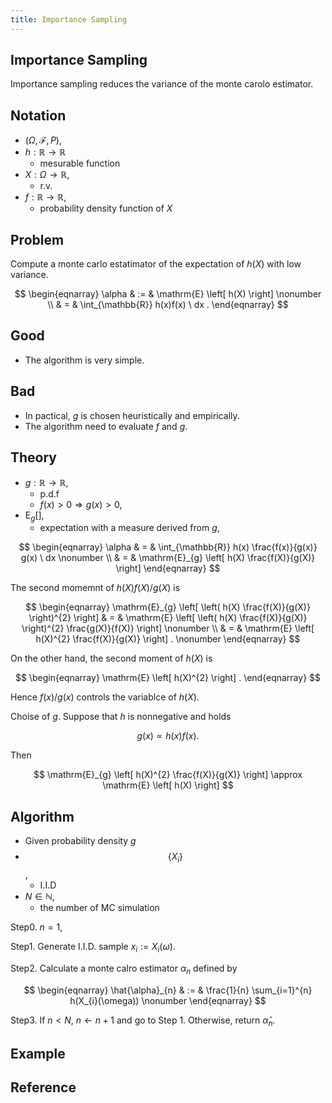 ```yaml
---
title: Importance Sampling
---
```


## Importance Sampling
Importance sampling reduces the variance of the monte carolo estimator.

## Notation
* $(\Omega, \mathcal{F}, P)$,
* $h: \mathbb{R} \rightarrow \mathbb{R}$
    * mesurable function
* $X: \Omega \rightarrow \mathbb{R}$,
    * r.v.
* $f: \mathbb{R} \rightarrow \mathbb{R}$,
    * probability density function of $X$

## Problem
Compute a monte carlo estatimator of the expectation of $h(X)$ with low variance.

$$
\begin{eqnarray}
    \alpha
    & := &
        \mathrm{E}
        \left[
            h(X)
        \right]
    \nonumber
    \\
    & = &
        \int_{\mathbb{R}}
            h(x)f(x)
        \ dx
    .
\end{eqnarray}
$$

## Good
* The algorithm is very simple.

## Bad
* In pactical, $g$ is chosen heuristically and empirically.
* The algorithm need to evaluate $f$ and $g$.

## Theory
* $g: \mathbb{R} \rightarrow \mathbb{R}$,
    * p.d.f
    * $f(x) > 0 \Rightarrow g(x) > 0$,
* $\mathrm{E}_{g}[]$,
    * expectation with a measure derived from $g$,

$$
\begin{eqnarray}
    \alpha
    & = &
        \int_{\mathbb{R}}
            h(x)
            \frac{f(x)}{g(x)}
            g(x)
        \ dx
    \nonumber
    \\
    & = &
        \mathrm{E}_{g}
        \left[
            h(X)
            \frac{f(X)}{g(X)}
        \right]
\end{eqnarray}
$$

The second momemnt of $h(X)f(X)/g(X)$ is 

$$
\begin{eqnarray}
    \mathrm{E}_{g}
    \left[
        \left(
            h(X)
            \frac{f(X)}{g(X)}
        \right)^{2}
    \right]
    & = &
        \mathrm{E}
        \left[
            \left(
                h(X)
                \frac{f(X)}{g(X)}
            \right)^{2}
            \frac{g(X)}{f(X)}
        \right]
    \nonumber
    \\
    & = &
        \mathrm{E}
        \left[
            h(X)^{2}
            \frac{f(X)}{g(X)}
        \right]
        .
    \nonumber
\end{eqnarray}
$$

On the other hand, the second moment of $h(X)$ is

$$
\begin{eqnarray}
    \mathrm{E}
    \left[
        h(X)^{2}
    \right]
    .
\end{eqnarray}
$$

Hence $f(x)/g(x)$ controls the variablce of $h(X)$.

Choise of $g$.
Suppose that $h$ is nonnegative and holds

$$
    g(x)
    \propto
    h(x)
    f(x)
    .
$$

Then

$$
    \mathrm{E}_{g}
    \left[
        h(X)^{2}
        \frac{f(X)}{g(X)}
    \right]
    \approx
    \mathrm{E}
    \left[
        h(X)
    \right]
$$

## Algorithm
* Given probability density $g$
* $$\{X_{i}\}$$,
    * I.I.D
* $N \in \mathbb{N}$,
    * the number of MC simulation


Step0. $n = 1$,

Step1. Generate I.I.D. sample $x_{i} := X_{i}(\omega)$.

Step2. Calculate a monte calro estimator $\alpha_{n}$ defined by

$$
\begin{eqnarray}
    \hat{\alpha}_{n}
    & := &
        \frac{1}{n}
        \sum_{i=1}^{n}
            h(X_{i}(\omega))
    \nonumber
\end{eqnarray}
$$

Step3. If $n < N$, $n \leftarrow n + 1$ and go to Step 1. Otherwise, return $\hat{\alpha}_{n}$.


## Example

## Reference
